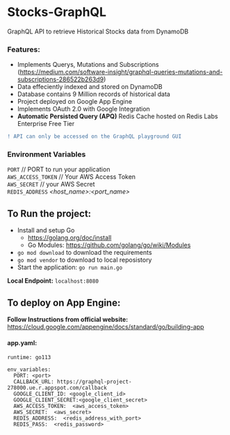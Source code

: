 # Stocks-GraphQL
GraphQL API to retrieve Historical Stocks data from DynamoDB

### Features:

* Implements Querys, Mutations and Subscriptions (https://medium.com/software-insight/graphql-queries-mutations-and-subscriptions-286522b263d9)
* Data effeciently indexed and stored on DynamoDB 
* Database contains 9 Million records of historical data
* Project deployed on Google App Engine
* Implements OAuth 2.0 with Google Integration
* **Automatic Persisted Query (APQ)** Redis Cache hosted on Redis Labs Enterprise Free Tier

``` diff 
! API can only be accessed on the GraphQL playground GUI
```

### Environment Variables

`PORT` // PORT to run your application </br>
`AWS_ACCESS_TOKEN` // Your AWS Access Token </br>
`AWS_SECRET` // your AWS Secret </br>
`REDIS_ADDRESS` _<host_name>:<port_name>_

## To Run the project:

* Install and setup Go 
    - https://golang.org/doc/install
    - Go Modules: https://github.com/golang/go/wiki/Modules
* `go mod download` to download the requirements
* `go mod vendor` to download to local reposistory
* Start the application:  `go run main.go`</br>


**Local Endpoint:** `localhost:8080`

## To deploy on App Engine:

**Follow Instructions from official website:** https://cloud.google.com/appengine/docs/standard/go/building-app

#### app.yaml:

```
runtime: go113

env_variables:
  PORT: <port>
  CALLBACK_URL: https://graphql-project-278000.ue.r.appspot.com/callback
  GOOGLE_CLIENT_ID: <google_client_id>
  GOOGLE_CLIENT_SECRET:<google_client_secret>
  AWS_ACCESS_TOKEN:  <aws_access_token>
  AWS_SECRET:  <aws_secret>
  REDIS_ADDRESS:  <redis_address_with_port>
  REDIS_PASS:  <redis_password>
```
